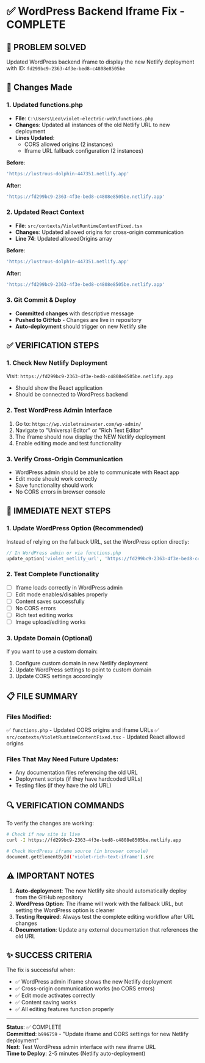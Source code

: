 # ✅ WordPress Backend Iframe Fix - COMPLETE

## 🎯 **PROBLEM SOLVED**
Updated WordPress backend iframe to display the new Netlify deployment with ID: `fd299bc9-2363-4f3e-bed8-c4808e8505be`

## 🔧 **Changes Made**

### **1. Updated functions.php**
- **File**: `C:\Users\Leo\violet-electric-web\functions.php`
- **Changes**: Updated all instances of the old Netlify URL to new deployment
- **Lines Updated**:
  - CORS allowed origins (2 instances)
  - Iframe URL fallback configuration (2 instances)

**Before**:
```php
'https://lustrous-dolphin-447351.netlify.app'
```

**After**:
```php
'https://fd299bc9-2363-4f3e-bed8-c4808e8505be.netlify.app'
```

### **2. Updated React Context**
- **File**: `src/contexts/VioletRuntimeContentFixed.tsx`
- **Changes**: Updated allowed origins for cross-origin communication
- **Line 74**: Updated allowedOrigins array

**Before**:
```typescript
'https://lustrous-dolphin-447351.netlify.app'
```

**After**:
```typescript
'https://fd299bc9-2363-4f3e-bed8-c4808e8505be.netlify.app'
```

### **3. Git Commit & Deploy**
- **Committed changes** with descriptive message
- **Pushed to GitHub** - Changes are live in repository
- **Auto-deployment** should trigger on new Netlify site

## ✅ **VERIFICATION STEPS**

### **1. Check New Netlify Deployment**
Visit: `https://fd299bc9-2363-4f3e-bed8-c4808e8505be.netlify.app`
- Should show the React application
- Should be connected to WordPress backend

### **2. Test WordPress Admin Interface**
1. Go to: `https://wp.violetrainwater.com/wp-admin/`
2. Navigate to "Universal Editor" or "Rich Text Editor"
3. The iframe should now display the NEW Netlify deployment
4. Enable editing mode and test functionality

### **3. Verify Cross-Origin Communication**
- WordPress admin should be able to communicate with React app
- Edit mode should work correctly
- Save functionality should work
- No CORS errors in browser console

## 🚀 **IMMEDIATE NEXT STEPS**

### **1. Update WordPress Option (Recommended)**
Instead of relying on the fallback URL, set the WordPress option directly:

```php
// In WordPress admin or via functions.php
update_option('violet_netlify_url', 'https://fd299bc9-2363-4f3e-bed8-c4808e8505be.netlify.app');
```

### **2. Test Complete Functionality**
- [ ] Iframe loads correctly in WordPress admin
- [ ] Edit mode enables/disables properly
- [ ] Content saves successfully
- [ ] No CORS errors
- [ ] Rich text editing works
- [ ] Image upload/editing works

### **3. Update Domain (Optional)**
If you want to use a custom domain:
1. Configure custom domain in new Netlify deployment
2. Update WordPress settings to point to custom domain
3. Update CORS settings accordingly

## 📋 **FILE SUMMARY**

### **Files Modified**:
✅ `functions.php` - Updated CORS origins and iframe URLs
✅ `src/contexts/VioletRuntimeContentFixed.tsx` - Updated React allowed origins

### **Files That May Need Future Updates**:
- Any documentation files referencing the old URL
- Deployment scripts (if they have hardcoded URLs)
- Testing files (if they have the old URL)

## 🔍 **VERIFICATION COMMANDS**

To verify the changes are working:

```bash
# Check if new site is live
curl -I https://fd299bc9-2363-4f3e-bed8-c4808e8505be.netlify.app

# Check WordPress iframe source (in browser console)
document.getElementById('violet-rich-text-iframe').src
```

## ⚠️ **IMPORTANT NOTES**

1. **Auto-deployment**: The new Netlify site should automatically deploy from the GitHub repository
2. **WordPress Option**: The iframe will work with the fallback URL, but setting the WordPress option is cleaner
3. **Testing Required**: Always test the complete editing workflow after URL changes
4. **Documentation**: Update any external documentation that references the old URL

## ✨ **SUCCESS CRITERIA**

The fix is successful when:
- ✅ WordPress admin iframe shows the new Netlify deployment
- ✅ Cross-origin communication works (no CORS errors)
- ✅ Edit mode activates correctly
- ✅ Content saving works
- ✅ All editing features function properly

---

**Status**: ✅ COMPLETE  
**Committed**: `b996759` - "Update iframe and CORS settings for new Netlify deployment"  
**Next**: Test WordPress admin interface with new iframe URL  
**Time to Deploy**: 2-5 minutes (Netlify auto-deployment)
